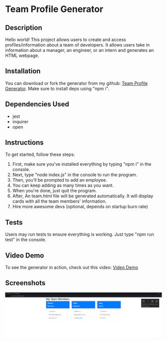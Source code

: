 # Team Profile Generator

## Description

Hello world! This project allows users to create and access profiles/information about a team of developers. It allows users take in information about a manager, an engineer, or an intern and generates an HTML webpage. 

## Installation

You can download or fork the generator from my github: 
[Team Profile Generator](https://github.com/lapuzshawn/Team-Profile-Generator). Make sure to install deps using "npm i". 

## Dependencies Used
- jest
- inquirer
- open

## Instructions

To get started, follow these steps:

1. First, make sure you've installed everything by typing "npm i" in the console.
2. Next, type "node index.js" in the console to run the program.
3. Then, you'll be prompted to add an employee.
4. You can keep adding as many times as you want.
5. When you're done, just quit the program.
6. After, An team.html file will be generated automatically. It will display cards with all the team members' information.
7. Hire more awesome devs (optional, depends on startup burn rate)


## Tests

Users may run tests to ensure everything is working. Just type "npm run test" in the console. 

## Video Demo

To see the generator in action, check out this video: [Video Demo](https://drive.google.com/file/d/1lM6_AJy0hdS5XZ0zT1U1KRHhMj1zJU3K/view?usp=sharing/)

## Screenshots

![Screenshot](assets/M10-screenshot.png)
